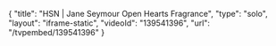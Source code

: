 {
    "title": "HSN | Jane Seymour Open Hearts Fragrance",
    "type": "solo",
    "layout": "iframe-static",
    "videoId": "139541396",
    "url": "\/tvpembed\/139541396"
}